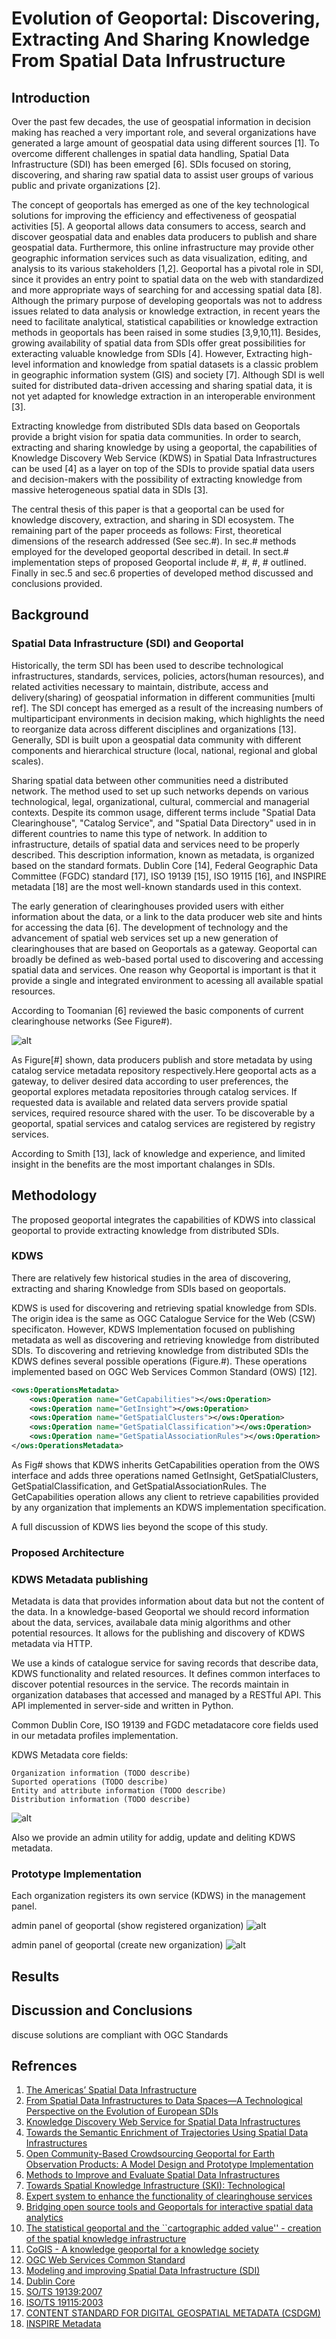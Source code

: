 # **Evolution of Geoportal: Discovering, Extracting And Sharing Knowledge From Spatial Data Infrustructure**

## Introduction

Over the past few decades, the use of geospatial information in decision making has reached a very important role, and several organizations have generated a large amount of geospatial data using different sources [1]. To overcome different  challenges in spatial data handling, Spatial Data Infrastructure (SDI) has been emerged [6]. SDIs focused on storing, discovering, and sharing raw spatial data to assist user groups of various public and private organizations [2].

The concept of geoportals has emerged as one of the key technological solutions for improving the efficiency and effectiveness of geospatial activities [5]. A geoportal allows data consumers to access, search and discover geospatial data and enables data producers to publish and share geospatial data. Furthermore, this online infrastructure may provide other geographic information services such as data visualization, editing, and analysis to its various stakeholders [1,2].
Geoportal has a pivotal role in SDI, since it provides an entry point to spatial data on the web with standardized and more appropriate ways of searching for and accessing spatial data [8].
Although the primary purpose of developing geoportals was not to address issues related to data analysis or knowledge extraction, in recent years the need to facilitate analytical, statistical capabilities or knowledge extraction methods in geoportals has been raised in some studies [3,9,10,11]. Besides, growing availability of spatial data from SDIs offer great possibilities for exteracting valuable knowledge from SDIs [4]. However, Extracting high-level information and knowledge from spatial datasets is a classic problem in geographic information system (GIS) and society [7]. Although SDI is well suited for distributed data-driven accessing and sharing spatial data, it is not yet adapted for knowledge extraction in an interoperable environment [3].

Extracting knowledge from distributed SDIs data based on Geoportals provide  a bright vision for spatia data communities. In order to search, extracting and sharing knowledge by using a geoportal, the capabilities of Knowledge Discovery Web Service (KDWS) in Spatial Data Infrastructures  can be used [4] as a layer on top of the SDIs to provide spatial data users and decision-makers with the possibility of extracting knowledge from massive heterogeneous spatial data in SDIs [3].

The central thesis of this paper is that a geoportal can be used for knowledge discovery, extraction, and sharing in SDI ecosystem. The remaining part of the paper proceeds as follows: First, theoretical dimensions of the research addressed (See sec.#). In sec.# methods employed for the developed geoportal described in detail. In sect.# implementation steps of proposed Geoportal include #, #, #, # outlined. Finally in sec.5 and sec.6 properties of developed method discussed and conclusions provided.

## Background

### Spatial Data Infrastructure (SDI) and Geoportal
Historically, the term SDI has been used to describe technological infrastructures, standards, services, policies, actors(human resources), and related activities necessary to maintain, distribute, access and delivery(sharing) of geospatial information  in different communities [multi ref]. The SDI concept has emerged as a result of the increasing numbers of multiparticipant environments in decision making, which highlights the need to reorganize data across different disciplines and organizations [13]. Generally, SDI is built upon a geospatial data community with different components and hierarchical structure (local, national, regional and global scales).

Sharing spatial data between other communities need a distributed network. The method used to set up such networks depends on various technological, legal, organizational, cultural, commercial and managerial contexts. Despite its common usage, different terms include "Spatial Data Clearinghouse", "Catalog Service", and "Spatial Data Directory"  used in in different countries to name this type of network. In addition to infrastructure, details of spatial data and services need to be properly described. This description information, known as metadata, is organized based on the standard formats. Dublin Core [14], Federal Geographic Data Committee (FGDC) standard [17], ISO 19139 [15], ISO 19115 [16], and INSPIRE metadata [18] are the most well-known standards used in this context.

The early generation of clearinghouses provided users with either information about the data, or a link to the data producer web site and hints for accessing the data [6]. The development of technology and the advancement of spatial web services set up a new generation of clearinghouses that are based on Geoportals as a gateway. Geoportal can broadly be defined as web-based portal used to discovering and accessing spatial data and services. One reason why Geoportal is important is that it provide a single and integrated environment to acessing all available spatial resources.

According to Toomanian [6] reviewed the basic components of current clearinghouse networks (See Figure#).

![alt](docs/figures/clearinghouses_components.png)

As Figure[#] shown, data producers publish and store metadata by using catalog service metadata repository respectively.Here geoportal acts as a gateway, to deliver desired data according to user preferences, the geoportal explores metadata repositories through catalog services. If requested data is available and related data servers provide spatial services, required resource shared with the user. To be discoverable by a geoportal, spatial services and catalog services are registered by registry services.

According to Smith [13], lack of knowledge and experience, and limited insight in the benefits are the most important chalanges in SDIs.

## Methodology
The proposed geoportal integrates the capabilities of KDWS into classical geoportal to provide extracting knowledge from distributed SDIs.

### KDWS
There are relatively few historical studies in the area of discovering, extracting and sharing Knowledge from SDIs based on geoportals.


KDWS is used for discovering and retrieving spatial knowledge from SDIs. The origin idea is the same as OGC Catalogue Service for the Web (CSW) specificaton. However, KDWS Implementation focused on publishing metadata as well as discovering and retrieving knowledge from distributed SDIs. To discovering and retrieving knowledge from distributed SDIs the KDWS defines several possible operations (Figure.#). These operations implemented based on OGC Web Services Common Standard (OWS) [12].

```xml
<ows:OperationsMetadata>
    <ows:Operation name="GetCapabilities"></ows:Operation>
    <ows:Operation name="GetInsight"></ows:Operation>
    <ows:Operation name="GetSpatialClusters"></ows:Operation>
    <ows:Operation name="GetSpatialClassification"></ows:Operation>
    <ows:Operation name="GetSpatialAssociationRules"></ows:Operation>
</ows:OperationsMetadata>
```
As Fig# shows that KDWS inherits GetCapabilities operation from the OWS interface and adds three operations named GetInsight, GetSpatialClusters, GetSpatialClassification, and GetSpatialAssociationRules. The GetCapabilities operation allows any client to retrieve capabilities provided by any organization that implements an KDWS  implementation specification.

A full discussion of KDWS lies beyond the scope of this study.


### Proposed Architecture

### KDWS Metadata publishing

Metadata is data that provides information about data but not the content of the data. In a knowledge-based Geoportal we should record information about the data, services, availabale data minig algorithms and other potential resources. It allows for the publishing and discovery of KDWS metadata via HTTP.

We use a kinds of catalogue service for saving records that describe  data, KDWS functionality and related resources. It defines common interfaces to discover potential resources in the service. The records maintain in organization databases that accessed and managed by a RESTful API. This API  implemented in server-side and written in Python.

Common Dublin Core, ISO 19139 and FGDC metadatacore core fields used in our metadata profiles implementation.

KDWS Metadata core fields:

    Organization information (TODO describe)
    Suported operations (TODO describe)
    Entity and attribute information (TODO describe)
    Distribution information (TODO describe)

![alt](docs/figures/metadat_publishing.png)

Also we provide an admin utility for addig, update and deliting KDWS metadata.

### Prototype Implementation
Each organization registers its own service (KDWS) in the management panel.

admin panel of geoportal (show registered organization)
![alt](docs/figures/admin_panel_organization.PNG)

admin panel of geoportal (create new organization)
![alt](docs/figures/adding_new_organization.PNG)

## Results

## Discussion and Conclusions
discuse solutions are compliant with OGC Standards

## Refrences

1. [The Americas’ Spatial Data Infrastructure](https://www.mdpi.com/2220-9964/8/10/432/htm)
2. [From Spatial Data Infrastructures to Data Spaces—A Technological Perspective on the Evolution of European SDIs](https://www.mdpi.com/2220-9964/9/3/176)
3. [Knowledge Discovery Web Service for Spatial Data Infrastructures](https://www.mdpi.com/2220-9964/10/1/12)
4. [Towards the Semantic Enrichment of Trajectories Using Spatial Data Infrastructures](https://www.mdpi.com/2220-9964/10/12/825/htm)
5. [Open Community-Based Crowdsourcing Geoportal for Earth Observation Products: A Model Design and Prototype Implementation](https://www.mdpi.com/2220-9964/10/1/24/htm)
6. [Methods to Improve and Evaluate Spatial Data Infrastructures](https://lucris.lub.lu.se/ws/portalfiles/portal/5908447/2440815.pdf)
7. [Towards Spatial Knowledge Infrastructure (SKI): Technological](https://agile-online.org/conference_paper/cds/agile_2018/shortpapers/89%20AGILE_2018_Rivised%20Paper.pdf)
8. [Expert system to enhance the functionality of clearinghouse services](https://www.sciencedirect.com/science/article/pii/S0198971510000621)
9. [Bridging open source tools and Geoportals for interactive spatial data analytics](https://www.tandfonline.com/doi/full/10.1080/10095020.2019.1645497)
10. [The statistical geoportal and the ``cartographic added value'' - creation of the spatial knowledge infrastructure](https://www.researchgate.net/publication/258646417_The_statistical_geoportal_and_the_cartographic_added_value''_-_creation_of_the_spatial_knowledge_infrastructure)
11. [CoGIS - A knowledge geoportal for a knowledge society](http://www.saeon.ac.za/enewsleter-archives/2009/july-2009/cogis-a-knowledge-geoportal-for-a-knowledge-society)
12. [OGC Web Services Common Standard](https://www.ogc.org/standards/common)
13. [Modeling and improving Spatial Data Infrastructure (SDI)](https://portal.research.lu.se/en/publications/modeling-and-improving-spatial-data-infrastructure-sdi)
14. [Dublin Core](https://en.wikipedia.org/wiki/Dublin_Core)
15. [SO/TS 19139:2007](https://www.iso.org/sites/outage/)
16. [ISO/TS 19115:2003](https://www.iso.org/sites/outage/)
17. [CONTENT STANDARD FOR DIGITAL GEOSPATIAL METADATA (CSDGM)](https://www.fgdc.gov/metadata/csdgm-standard)
18. [INSPIRE Metadata](https://inspire.ec.europa.eu/metadata/6541)
